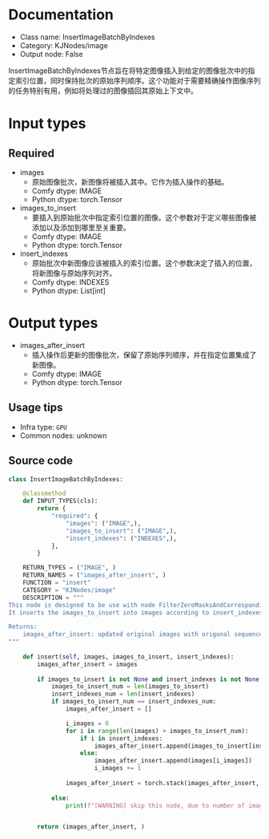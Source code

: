 
# Documentation
- Class name: InsertImageBatchByIndexes
- Category: KJNodes/image
- Output node: False

InsertImageBatchByIndexes节点旨在将特定图像插入到给定的图像批次中的指定索引位置，同时保持批次的原始序列顺序。这个功能对于需要精确操作图像序列的任务特别有用，例如将处理过的图像插回其原始上下文中。

# Input types
## Required
- images
    - 原始图像批次，新图像将被插入其中。它作为插入操作的基础。
    - Comfy dtype: IMAGE
    - Python dtype: torch.Tensor
- images_to_insert
    - 要插入到原始批次中指定索引位置的图像。这个参数对于定义哪些图像被添加以及添加到哪里至关重要。
    - Comfy dtype: IMAGE
    - Python dtype: torch.Tensor
- insert_indexes
    - 原始批次中新图像应该被插入的索引位置。这个参数决定了插入的位置，将新图像与原始序列对齐。
    - Comfy dtype: INDEXES
    - Python dtype: List[int]

# Output types
- images_after_insert
    - 插入操作后更新的图像批次，保留了原始序列顺序，并在指定位置集成了新图像。
    - Comfy dtype: IMAGE
    - Python dtype: torch.Tensor


## Usage tips
- Infra type: `GPU`
- Common nodes: unknown


## Source code
```python
class InsertImageBatchByIndexes:

    @classmethod
    def INPUT_TYPES(cls):
        return {
            "required": {
                "images": ("IMAGE",), 
                "images_to_insert": ("IMAGE",), 
                "insert_indexes": ("INDEXES",),
            },
        }

    RETURN_TYPES = ("IMAGE", )
    RETURN_NAMES = ("images_after_insert", )
    FUNCTION = "insert"
    CATEGORY = "KJNodes/image"
    DESCRIPTION = """
This node is designed to be use with node FilterZeroMasksAndCorrespondingImages
It inserts the images_to_insert into images according to insert_indexes

Returns:
    images_after_insert: updated original images with origonal sequence order
"""
    
    def insert(self, images, images_to_insert, insert_indexes):        
        images_after_insert = images
        
        if images_to_insert is not None and insert_indexes is not None:
            images_to_insert_num = len(images_to_insert)
            insert_indexes_num = len(insert_indexes)
            if images_to_insert_num == insert_indexes_num:
                images_after_insert = []

                i_images = 0
                for i in range(len(images) + images_to_insert_num):
                    if i in insert_indexes:
                        images_after_insert.append(images_to_insert[insert_indexes.index(i)])
                    else:
                        images_after_insert.append(images[i_images])
                        i_images += 1
                        
                images_after_insert = torch.stack(images_after_insert, dim=0)
                
            else:
                print(f"[WARNING] skip this node, due to number of images_to_insert ({images_to_insert_num}) is not equal to number of insert_indexes ({insert_indexes_num})")


        return (images_after_insert, )

```
